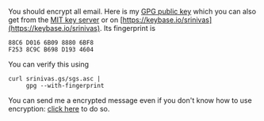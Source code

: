 You should encrypt all email. Here is my [GPG public key](http://srinivas.gs/sgs.asc) which you can also get from the [MIT key server](http://pgp.mit.edu/pks/lookup?search=srinivas.gs) or on [https://keybase.io/srinivas](https://keybase.io/srinivas). Its fingerprint is 

    88C6 D016 6B09 8880 6BF8 
    F253 8C9C B698 D193 4604

You can verify this using


    curl srinivas.gs/sgs.asc |
         gpg --with-fingerprint

You can send me a encrypted message even if you don't know how to use encryption: [click here](https://hawkpost.co/box/6565b695-4f56-4a3a-9075-1b83ff19c026) to do so.  